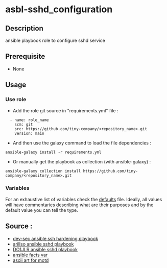 # asbl-sshd_configuration

## Description

ansible playbook role to configure sshd service 

## Prerequisite

- None 

## Usage
 
### Use role

- Add the role git source in "requirements.yml" file :
```
  - name: role_name
    scm: git
    src: https://github.com/tiny-company/<repository_name>.git
    version: main  
```

- And then use the galaxy command to load the file dependencies :
```
ansible-galaxy install -r requirements.yml
```

- Or manually get the playbook as collection (with ansible-galaxy) :
```
ansible-galaxy collection install https://github.com/tiny-company/<repository_name>.git
```

### Variables

For an exhaustive list of variables check the [defaults](defaults/main.yml)
file. Ideally, all values will have commentaries describing what are their
purposes and by the default value you can tell the type.


## Source :

- [dev-sec ansible ssh hardening playbook](https://github.com/dev-sec/ansible-ssh-hardening/tree/master)
- [arillso ansible sshd playbook](https://github.com/arillso/ansible.sshd)
- [DO1JLR ansible sshd playbook](https://github.com/roles-ansible/ansible_role_sshd/tree/15b7867a37e4036947de29c727075c4a75859e43)
- [ansible facts var](https://docs.ansible.com/ansible/latest/playbook_guide/playbooks_vars_facts.html)
- [ascii art for motd](https://texteditor.com/ascii-art/)

